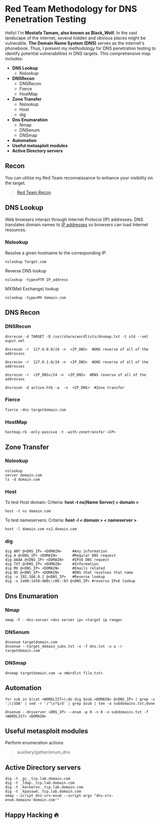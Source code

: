 # Red Team Methodology for DNS Penetration Testing 

Hello! I'm **Mostafa Tamam, also known as Black_Wolf.** In the vast landscape of the internet, several hidden and obvious places might be vulnerable. **The Domain Name System (DNS)** serves as the internet's phonebook. Thus, I present my methodology for DNS penetration testing to identify potential vulnerabilities in DNS targets. This comprehensive map includes:

- **DNS Lookup**
   - Nslookup
- **DNSRecon**
   - DNSRecon
   - Fierce
   - HostMap
- **Zone Transfer**
   - Nslookup
   - Host
   - dig
- **Dns Enumaration**
	 - Nmap
	 - DNSenum
	 - DNSmap
- **Automation** 
- **Useful metasploit modules**
- **Active Directory servers**

## Recon
You can utilize my Red Team reconnaissance to enhance your visibility on the target.
> [Red Team Recon](https://github.com/BlackWolfed/RedTeamRecon)

## DNS Lookup
Web browsers interact through Internet Protocol (IP) addresses. DNS translates domain names to [IP addresses](https://www.cloudflare.com/learning/dns/glossary/what-is-my-ip-address/) so browsers can load Internet resources.

### Nslookup

Resolve a given hostname to the corresponding IP.

    nslookup Target.com
    
Reverse DNS lookup

    nslookup -type=PTR IP_address

MX(Mail Exchange) lookup

    nslookup -type=MX domain.com

## DNS Recon
### DNSRecon

    dnsrecon -d TARGET -D /usr/share/wordlists/dnsmap.txt -t std --xml ouput.xml
    
    dnsrecon -r  127.0.0.0/24 -n  <IP_DNS>  #DNS reverse of all of the addresses
    
    dnsrecon -r  127.0.1.0/24 -n  <IP_DNS>  #DNS reverse of all of the addresses
    
    dnsrecon -r  <IP_DNS>/24 -n  <IP_DNS>  #DNS reverse of all of the addresses
    
    dnsrecon -d active.htb -a  -n  <IP_DNS>  #Zone transfer

### Fierce

    fierce -dns targetdomain.com

### HostMap

    hostmap.rb -only-passive -t -with-zonetransfer <IP>

## Zone Transfer
### Nslookup

    nslookup
    server domain.com
    ls -d domain.com
### Host
To test Host domain: 
Criteria: **host -t ns(Name Server) < domain >**

    host -t ns domain.com
To test nameservers: 
Criteria: **host -l < domain > < nameserver >**

    host -l domain.com ns2.domain.com
### dig

    dig ANY @<DNS_IP> <DOMAIN>     #Any information
    dig A @<DNS_IP> <DOMAIN>       #Regular DNS request
    dig AAAA @<DNS_IP> <DOMAIN>    #IPv6 DNS request
    dig TXT @<DNS_IP> <DOMAIN>     #Information
    dig MX @<DNS_IP> <DOMAIN>      #Emails related
    dig NS @<DNS_IP> <DOMAIN>      #DNS that resolves that name
    dig -x 192.168.0.2 @<DNS_IP>   #Reverse lookup
    dig -x 2a00:1450:400c:c06::93 @<DNS_IP> #reverse IPv6 lookup

## Dns Enumaration
### Nmap

    nmap -F --dns-server <dns server ip> <target ip range>

### DNSenum

    dnsenum targetdomain.com
    dnsenum --target_domain_subs.txt -v -f dns.txt -u a -r targetdomain.com

### DNSmap

    dnsmap targetdomain.com -w <Wordlst file.txt>

## Automation 

    for sub in $(cat <WORDLIST>);do dig $sub.<DOMAIN> @<DNS_IP> | grep -v ';\|SOA' | sed -r '/^\s*$/d' | grep $sub | tee -a subdomains.txt;done
    
    dnsenum --dnsserver <DNS_IP> --enum -p 0 -s 0 -o subdomains.txt -f <WORDLIST> <DOMAIN>
    
## Useful metasploit modules
Perform enumeration actions

> auxiliary/gather/enum_dns
> 
## Active Directory servers

    dig -t _gc._tcp.lab.domain.com
    dig -t _ldap._tcp.lab.domain.com
    dig -t _kerberos._tcp.lab.domain.com
    dig -t _kpasswd._tcp.lab.domain.com
    nmap --script dns-srv-enum --script-args "dns-srv-enum.domain='domain.com'"
## Happy Hacking 🔥
